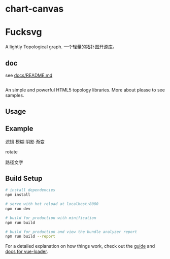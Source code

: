 # chart-canvas
# Fucksvg 

A lightly Topological graph.
一个轻量的拓扑图开源库。

## doc

see [docs/README.md](docs/README.md)

## 
An simple and powerful HTML5 topology libraries.
More about please to see samples.


## Usage

## Example


滤镜
模糊
阴影
渐变

rotate

路径文字

## Build Setup

``` bash
# install dependencies
npm install

# serve with hot reload at localhost:8080
npm run dev

# build for production with minification
npm run build

# build for production and view the bundle analyzer report
npm run build --report
```

For a detailed explanation on how things work, check out the [guide](http://vuejs-templates.github.io/webpack/) and [docs for vue-loader](http://vuejs.github.io/vue-loader).
